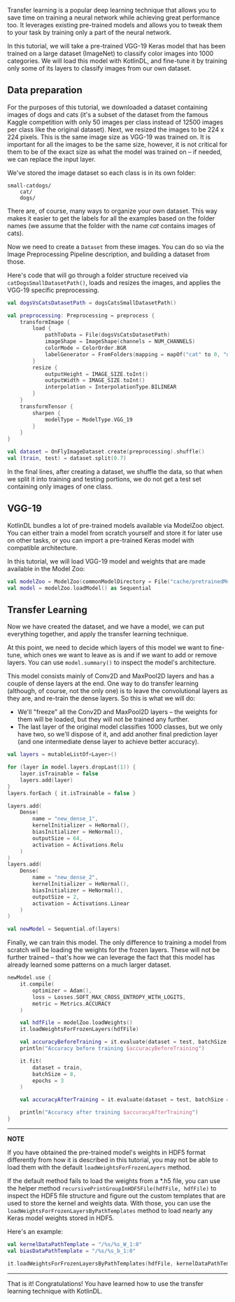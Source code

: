 Transfer learning is a popular deep learning technique that allows you to save time on training a neural network while achieving great performance too. 
It leverages existing pre-trained models and allows you to tweak them to your task by training only a part of the neural network.

In this tutorial, we will take a pre-trained VGG-19 Keras model that has been trained on a large dataset (ImageNet) to classify color images into 1000 categories. 
We will load this model with KotlinDL, and fine-tune it by training only some of its layers to classify images from our own dataset.

## Data preparation
For the purposes of this tutorial, we downloaded a dataset containing images of dogs and cats 
(it's a subset of the dataset from the famous Kaggle competition with only 50 images per class instead of 12500 images per class like the original dataset). 
Next, we resized the images to be 224 x 224 pixels. This is the same image size as VGG-19 was trained on. 
It is important for all the images to be the same size, however, 
it is not critical for them to be of the exact size as what the model was trained on – if needed, we can replace the input layer.

We've stored the image dataset so each class is in its own folder: 
```
small-catdogs/
    cat/
    dogs/
```
There are, of course, many ways to organize your own dataset. 
This way makes it easier to get the labels for all the examples based on the folder names 
(we assume that the folder with the name _cat_ contains images of cats).

Now we need to create a `Dataset` from these images. 
You can do so via the Image Preprocessing Pipeline description, and building a dataset from those. 

Here's code that will go through a folder structure received via ```catDogsSmallDatasetPath()```, loads and resizes the images, and applies the VGG-19 specific preprocessing.

```kotlin
val dogsVsCatsDatasetPath = dogsCatsSmallDatasetPath()

val preprocessing: Preprocessing = preprocess {
    transformImage {
        load {
            pathToData = File(dogsVsCatsDatasetPath)
            imageShape = ImageShape(channels = NUM_CHANNELS)
            colorMode = ColorOrder.BGR
            labelGenerator = FromFolders(mapping = mapOf("cat" to 0, "dog" to 1))
        }
        resize {
            outputHeight = IMAGE_SIZE.toInt()
            outputWidth = IMAGE_SIZE.toInt()
            interpolation = InterpolationType.BILINEAR
        }
    }
    transformTensor {
        sharpen {
            modelType = ModelType.VGG_19
        }
    }
}

val dataset = OnFlyImageDataset.create(preprocessing).shuffle()
val (train, test) = dataset.split(0.7)
```  
In the final lines, after creating a dataset, we shuffle the data, so that when we split it into training and testing portions, we do not get a test set containing only images of one class.    
 
## VGG-19
KotlinDL bundles a lot of pre-trained models available via ModelZoo object. 
You can either train a model from scratch yourself and store it for later use on other tasks, or you can import a pre-trained Keras model with compatible architecture.  

In this tutorial, we will load VGG-19 model and weights that are made available in the Model Zoo: 

```kotlin
val modelZoo = ModelZoo(commonModelDirectory = File("cache/pretrainedModels"), modelType = ModelType.VGG_19)
val model = modelZoo.loadModel() as Sequential
```

## Transfer Learning
Now we have created the dataset, and we have a model, we can put everything together, and apply the transfer learning technique.

At this point, we need to decide which layers of this model we want to fine-tune, which ones we want to leave as is and if we want to add or remove layers. 
You can use `model.summary()` to inspect the model's architecture.

This model consists mainly of Conv2D and MaxPool2D layers and has a couple of dense layers at the end. One way to do transfer learning (although, of course, not the only one) is to leave the convolutional layers as they are, and re-train the dense layers. 
So this is what we will do:
- We'll "freeze" all the Conv2D and MaxPool2D layers – the weights for them will be loaded, but they will not be trained any further.
- The last layer of the original model classifies 1000 classes, but we only have two, so we'll dispose of it, and add another final prediction layer (and one intermediate dense layer to achieve better accuracy).   

```kotlin
val layers = mutableListOf<Layer>()

for (layer in model.layers.dropLast(1)) {
    layer.isTrainable = false
    layers.add(layer)
}
layers.forEach { it.isTrainable = false }

layers.add(
    Dense(
        name = "new_dense_1",
        kernelInitializer = HeNormal(),
        biasInitializer = HeNormal(),
        outputSize = 64,
        activation = Activations.Relu
    )
)
layers.add(
    Dense(
        name = "new_dense_2",
        kernelInitializer = HeNormal(),
        biasInitializer = HeNormal(),
        outputSize = 2,
        activation = Activations.Linear
    )
)

val newModel = Sequential.of(layers)
```

Finally, we can train this model. The only difference to training a model from scratch will be loading the weights for the frozen layers. 
These will not be further trained – that's how we can leverage the fact that this model has already learned some patterns on a much larger dataset.  

```kotlin
newModel.use {
    it.compile(
        optimizer = Adam(),
        loss = Losses.SOFT_MAX_CROSS_ENTROPY_WITH_LOGITS,
        metric = Metrics.ACCURACY
    )

    val hdfFile = modelZoo.loadWeights()
    it.loadWeightsForFrozenLayers(hdfFile)

    val accuracyBeforeTraining = it.evaluate(dataset = test, batchSize = 16).metrics[Metrics.ACCURACY]
    println("Accuracy before training $accuracyBeforeTraining")

    it.fit(
        dataset = train,
        batchSize = 8,
        epochs = 3
    )

    val accuracyAfterTraining = it.evaluate(dataset = test, batchSize = 16).metrics[Metrics.ACCURACY]

    println("Accuracy after training $accuracyAfterTraining")
}
``` 

---
**NOTE**

If you have obtained the pre-trained model's weights in HDF5 format differently from how it is described in this tutorial, 
you may not be able to load them with the default `loadWeightsForFrozenLayers` method.  


If the default method fails to load the weights from a *.h5 file, you can use the helper method 
`recursivePrintGroupInHDF5File(hdfFile, hdfFile)`  to inspect the HDF5 file structure and figure out the custom templates that are used to store the kernel and weights data. 
With those, you can use the `loadWeightsForFrozenLayersByPathTemplates` 
method to load nearly any Keras model weights stored in HDF5. 

Here's an example: 
```kotlin
val kernelDataPathTemplate = "/%s/%s_W_1:0"
val biasDataPathTemplate = "/%s/%s_b_1:0"

it.loadWeightsForFrozenLayersByPathTemplates(hdfFile, kernelDataPathTemplate, biasDataPathTemplate)

```
--- 

That is it! Congratulations! You have learned how to use the transfer learning technique with KotlinDL.  
